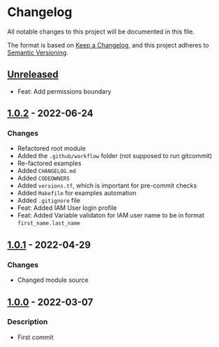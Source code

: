 # Changelog
All notable changes to this project will be documented in this file.

The format is based on [Keep a Changelog](https://keepachangelog.com/en/1.0.0/),
and this project adheres to [Semantic Versioning](https://semver.org/spec/v2.0.0.html).

## [Unreleased]
- Feat: Add permissions boundary

## [1.0.2] - 2022-06-24
### Changes
- Refactored root module
- Added the `.github/workflow` folder (not supposed to run gitcommit)
- Re-factored examples
- Added `CHANGELOG.md`
- Added `CODEOWNERS`
- Added `versions.tf`, which is important for pre-commit checks
- Added `Makefile` for examples automation
- Added `.gitignore` file
- Feat: Added IAM User login profile
- Feat: Added Variable validaton for IAM user name to be in format `first_name.last_name`

[1.0.2]: https://github.com/boldlink/terraform-aws-iam-user/releases/tag/1.0.2

## [1.0.1] - 2022-04-29
### Changes
- Changed module source

[1.0.1]: https://github.com/boldlink/terraform-aws-iam-user/releases/tag/1.0.1

## [1.0.0] - 2022-03-07
### Description
- First commit

[Unreleased]: https://github.com/boldlink/terraform-aws-iam-user/compare/1.0.2...HEAD

[1.0.0]: https://github.com/boldlink/terraform-aws-iam-user/releases/tag/1.0.0
